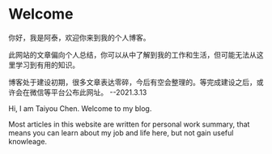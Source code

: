 # Welcome

你好，我是阿泰，欢迎你来到我的个人博客。

此网站的文章偏向个人总结，你可以从中了解到我的工作和生活，但可能无法从这里学习到有用的知识。

博客处于建设初期，很多文章表达零碎，今后有空会整理的。等完成建设之后，或许会在微信等平台公布此网址。	--2021.3.13

Hi, I am Taiyou Chen. Welcome to my blog.

Most articles in this website are written for personal work summary, that means you can learn about my job and life here, but not gain useful knowleage. 